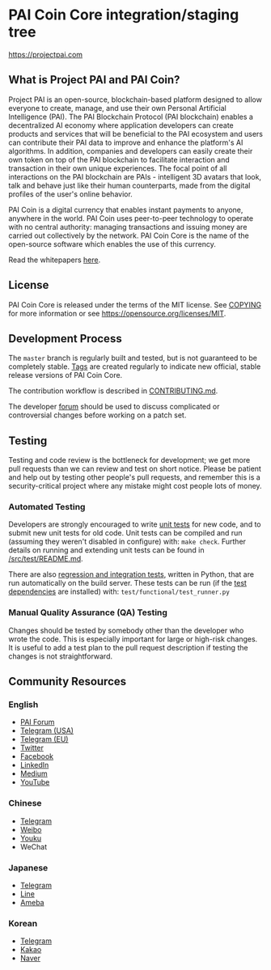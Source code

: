PAI Coin Core integration/staging tree
=====================================

https://projectpai.com

What is Project PAI and PAI Coin?
----------------

Project PAI is an open-source, blockchain-based platform designed to allow
everyone to create, manage, and use their own Personal Artificial Intelligence (PAI).
The PAI Blockchain Protocol (PAI blockchain) enables a decentralized AI economy
where application developers can create products and services that will be beneficial
to the PAI ecosystem and users can contribute their PAI data to improve and enhance the
platform's AI algorithms. In addition, companies and developers can easily create
their own token on top of the PAI blockchain to facilitate interaction and transaction
in their own unique experiences. The focal point of all interactions on the PAI
blockchain are PAIs - intelligent 3D avatars that look, talk and behave just like their
human counterparts, made from the digital profiles of the user's online behavior.

PAI Coin is a digital currency that enables instant payments to anyone, anywhere in the world.
PAI Coin uses peer-to-peer technology to operate with no central authority: managing
transactions and issuing money are carried out collectively by the network.
PAI Coin Core is the name of the open-source software which enables the use of this currency.

Read the whitepapers [here](https://projectpai.com/pai-whitepaper/).

License
-------

PAI Coin Core is released under the terms of the MIT license. See [COPYING](COPYING) for more
information or see https://opensource.org/licenses/MIT.

Development Process
-------------------

The `master` branch is regularly built and tested, but is not guaranteed to be
completely stable. [Tags](https://github.com/projectpai/paicoin/tags) are created
regularly to indicate new official, stable release versions of PAI Coin Core.

The contribution workflow is described in [CONTRIBUTING.md](CONTRIBUTING.md).

The developer [forum](https://www.paiforum.com/?forum=665374) should be used 
to discuss complicated or controversial changes before working on a patch set.

Testing
-------

Testing and code review is the bottleneck for development; we get more pull
requests than we can review and test on short notice. Please be patient and help out by testing
other people's pull requests, and remember this is a security-critical project where any mistake might cost people
lots of money.

### Automated Testing

Developers are strongly encouraged to write [unit tests](src/test/README.md) for new code, and to
submit new unit tests for old code. Unit tests can be compiled and run
(assuming they weren't disabled in configure) with: `make check`. Further details on running
and extending unit tests can be found in [/src/test/README.md](/src/test/README.md).

There are also [regression and integration tests](/test), written
in Python, that are run automatically on the build server.
These tests can be run (if the [test dependencies](/test) are installed) with: `test/functional/test_runner.py`

### Manual Quality Assurance (QA) Testing

Changes should be tested by somebody other than the developer who wrote the
code. This is especially important for large or high-risk changes. It is useful
to add a test plan to the pull request description if testing the changes is
not straightforward.

Community Resources
-------------------

### English

- [PAI Forum](https://www.paiforum.com)
- [Telegram (USA)](https://t.me/projectpai)
- [Telegram (EU)](https://t.me/projectpaiEUR)
- [Twitter](https://twitter.com/projectpai)
- [Facebook](https://www.facebook.com/projectpai)
- [LinkedIn](https://www.linkedin.com/company/projectpai/)
- [Medium](https://medium.com/project-pai)
- [YouTube](https://www.youtube.com/c/projectpai)

### Chinese

- [Telegram](https://t.me/projectpaiCN)
- [Weibo](https://weibo.com/p/1005055231677544/)
- [Youku](http://i.youku.com/i/UNjA4ODk0MDE3Ng==)
- WeChat

### Japanese

- [Telegram](https://t.me/ProjectPAIJapanOFFICIAL)
- [Line](http://line.me/ti/g/ZeZog_6Gbc)
- [Ameba](https://ameblo.jp/projectpai/)

### Korean

- [Telegram](https://t.me/ProjectPAIKoreaOFFICIAL)
- [Kakao](https://open.kakao.com/o/ggXD4VN)
- [Naver](https://blog.naver.com/projectpai/)
